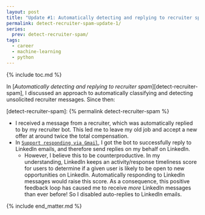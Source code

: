 ```yaml
---
layout: post
title: "Update #1: Automatically detecting and replying to recruiter spam"
permalink: detect-recruiter-spam-update-1/
series:
  prev: detect-recruiter-spam/
tags:
  - career
  - machine-learning
  - python
---
```


{% include toc.md %}

In [*Automatically detecting and replying to recruiter spam*][detect-recruiter-spam], I discussed an approach to automatically classifying and detecting unsolicited recruiter messages. Since then:

  [detect-recruiter-spam]: {% permalink detect-recruiter-spam %}

- I received a message from a recruiter, which was automatically replied to by my recruiter bot. This led me to leave my old job and accept a new offer at around twice the total compensation.
- In [`Support responding via Gmail`](https://github.com/arxanas/detect-recruiter-spam/commit/47f4106cac9067958c3e2679c486a052f9794f25), I got the bot to successfully reply to LinkedIn emails, and therefore send replies on my behalf on LinkedIn.
    - However, I believe this to be counterproductive. In my understanding, LinkedIn keeps an activity/response timeliness score for users to determine if a given user is likely to be open to new opportunities on LinkedIn. Automatically responding to LinkedIn messages would raise this score. As a consequence, this positive feedback loop has caused me to receive *more* LinkedIn messages than ever before! So I disabled auto-replies to LinkedIn emails.

{% include end_matter.md %}
